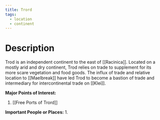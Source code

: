 ```yaml
---
title: Trord
tags:
  - location
  - continent
---
```

# Description
Trod is an independent continent to the east of [[Racinica]]. Located on a mostly arid and dry continent, Trod relies on trade to supplement for its more scare vegetation and food goods. The influx of trade and relative location to [[Maelbreak]] have led Trod to become a bastion of trade and intermediary for intercontinental trade on [[Klei]].

**Major Points of Interest:**
1. [[Free Ports of Trord]]

**Important People or Places:**
1.  
